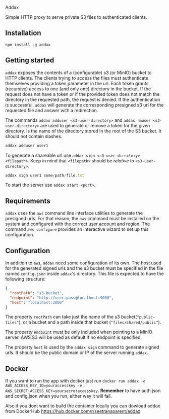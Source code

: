  Addax

Simple HTTP proxy to serve private S3 files to authenticated clients.

## Installation

```jascript
npm install -g addax
```

## Getting started

`addax` exposes the contents of a (configurable) s3 (or MinIO) bucket to HTTP clients. The
clients trying to access the files must authenticate themselves providing a
token parameter in the url. Each token grants (recursive) access to one (and
only one) directory in the bucket. If the request does not have a token or if
the provided token does not match the directory in the requested path, the
request is denied. If the authentication is successful, `addax` will generate
the corresponding presigned s3 url for the requested file and answer with a
redirection.

The commands `addax adduser <s3-user-directory>` and `addax rmuser
<s3-user-directory>` are used to generate or remove a token for the given
directory. <s3-user-directory> is the name of the directory stored in the root
of the S3 bucket. It should not contain slashes.

```javascript
addax adduser user1
```

To generate a shareable url use `addax sign <s3-user-directory> <filepath>`.
Keep in mind that `<filepath>` should be *relative* to `<s3-user-directory>`.

```javascript
addax sign user1 some/path/file.txt
```

To start the server use `addax start <port>`.

## Requirements

`addax` uses the `aws` command line interface utilities to generate the presigned
urls. For that reason, the `aws` command must be installed on the system and
configured with the correct user account and region. The command `aws configure`
provides an interactive wizard to set up this configuration.

## Configuration

In addition to `aws`, `addax` need some configuration of its own. The host used
for the generated signed urls and the s3 bucket must be specified in the file
named `config.json` inside `addax`'s directory. This file is expected to have
the following structure:

```json
{
  "rootPath": "s3-bucket",
  "endpoint": "http://user:pass@localhost:9000",
  "host": "localhost:3000"
}
```

The property `rootPath` can take just the name of the s3
bucket(`"public-files"`), or a bucket and a path inside that bucket
(`"files/shared/public"`).

The property `endpoint` must be only included when pointing to a MinIO server.
AWS S3 will be used as default if no endpoint is specified.

The property `host` is used by the `addax sign` command to generate signed urls.
It should be the public domain or IP of the server running `addax`.

## Docker

If you want to run the app with docker just run  `docker run addax -e AWS_ACCESS_KEY_ID=youraccesskey -e AWS_SECRET_ACCESS_KEY=yoursecretaccesskey`.
**Remember** to have auth.json and config.json when you run, either way it will fail.

Also if you dont want to build the container locally you can dowload addax from DockerHub https://hub.docker.com/r/seetransparent/addax
